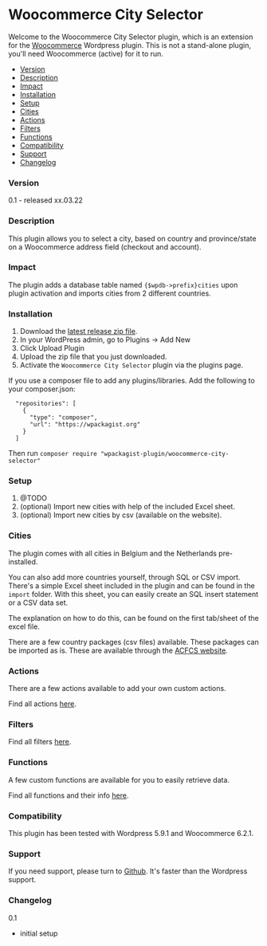 # Woocommerce City Selector

Welcome to the Woocommerce City Selector plugin, which is an extension for the [Woocommerce](https://wordpress.org/plugins/woocommerce/) Wordpress plugin. This is not a stand-alone plugin, you'll need Woocommerce (active) for it to run.

- [Version](#version)
- [Description](#description)
- [Impact](#impact)
- [Installation](#installation)
- [Setup](#setup)
- [Cities](#cities)
- [Actions](#actions)
- [Filters](#filters)
- [Functions](#functions)
- [Compatibility](#compatibility)
- [Support](#support)
- [Changelog](#changelog)

<a name="version"></a>
### Version

0.1 - released xx.03.22

<a name="description"></a>
### Description

This plugin allows you to select a city, based on country and province/state on a Woocommerce address field (checkout and account).

<a name="impact"></a>
### Impact

The plugin adds a database table named `{$wpdb->prefix}cities` upon plugin activation and imports cities from 2 different countries.

<a name="installation"></a>
### Installation

1. Download the [latest release zip file](https://github.com/Beee4life/woocommerce-city-selector/releases/latest).
1. In your WordPress admin, go to Plugins -> Add New
1. Click Upload Plugin
1. Upload the zip file that you just downloaded.
1. Activate the `Woocommerce City Selector` plugin via the plugins page.

If you use a composer file to add any plugins/libraries. Add the following to your composer.json:

```
  "repositories": [
    {
      "type": "composer",
      "url": "https://wpackagist.org"
    }
  ]
```

Then run `composer require "wpackagist-plugin/woocommerce-city-selector"` 

<a name="setup"></a>
### Setup

1. @TODO
2. (optional) Import new cities with help of the included Excel sheet.
3. (optional) Import new cities by csv (available on the website).

<a name="cities"></a>
### Cities

The plugin comes with all cities in Belgium and the Netherlands pre-installed.

You can also add more countries yourself, through SQL or CSV import. There's a simple Excel sheet included in the plugin and can be found in the `import` folder. With this sheet, you can easily create an SQL insert statement or a CSV data set.

The explanation on how to do this, can be found on the first tab/sheet of the excel file.

There are a few country packages (csv files) available. These packages can be imported as is. These are available through the [ACFCS website](https://acf-city-selector.com).

<a name="actions"></a>
### Actions

There are a few actions available to add your own custom actions. 

Find all actions [here](https://acf-city-selector.com/documentation/actions/).

<a name="filters"></a>
### Filters

Find all filters [here](https://acf-city-selector.com/documentation/filters/).

<a name="functions"></a>
### Functions

A few custom functions are available for you to easily retrieve data.

Find all functions and their info [here](https://acf-city-selector.com/documentation/functions/).

<a name="compatibility"></a>
### Compatibility

This plugin has been tested with Wordpress 5.9.1 and Woocommerce 6.2.1.

<a name="support"></a>
### Support

If you need support, please turn to [Github](https://github.com/Beee4life/woocommerce-city-selector/issues). It's faster than the Wordpress support.

<a name="changelog"></a>
### Changelog

0.1 
* initial setup
